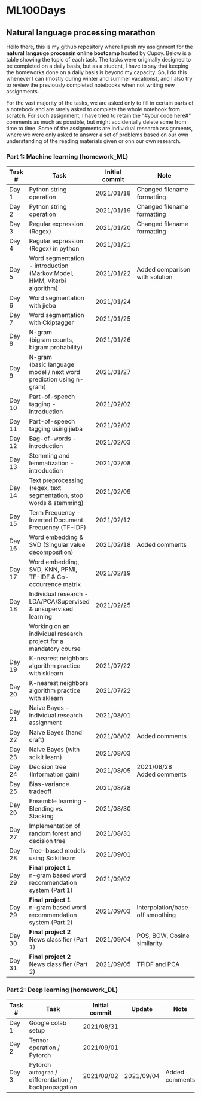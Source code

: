 # ML100Days
## Natural language processing marathon

Hello there, this is my github repository where I push my assignment for the <b>natural langauge processin online bootcamp</b> hosted by Cupoy. Below is a table showing the topic of each task. The tasks were originally designed to be completed on a daily basis, but as a student, I have to say that keeping the homeworks done on a daily basis is beyond my capacity. So, I do this whenever I can (mostly during winter and summer vacations), and I also try to review the previously completed notebooks when not writing new assignments. 

For the vast majority of the tasks, we are asked only to fill in certain parts of a notebook and are rarely asked to complete the whole notebook from scratch. For such assignment, I have tried to retain the "#your code here#" comments as much as possible, but might accidentally delete some from time to time. Some of the assignments are individual research assignments, where we were only asked to answer a set of problems based on our own understanding of the reading materials given or onn our own research.
  
### Part 1: Machine learning (homework_ML)

|Task #  | Task                                                                         | Initial commit  | Note                           |
|--------|----------------------------------------------------------------------------- |---------------- |--------------------------------|
| Day 1  | Python string operation                                                      | 2021/01/18      | Changed filename formatting    |
| Day 2  | Python string operation                                                      | 2021/01/19      | Changed filename formatting    |
| Day 3  | Regular expression (Regex)                                                   | 2021/01/20      | Changed filename formatting    |
| Day 4  | Regular expression (Regex) in python                                         | 2021/01/21      |                                |
| Day 5  | Word segmentation - introduction <br>(Markov Model, HMM, Viterbi algorithm)  | 2021/01/22      | Added comparison with solution |
| Day 6  | Word segmentation with jieba                                                 | 2021/01/24      |                                |
| Day 7  | Word segmentation with Ckiptagger                                            | 2021/01/25      |                                |
| Day 8  | N-gram <br>(bigram counts, bigram probability)                               | 2021/01/26      |                                |
| Day 9  | N-gram <br>(basic language model / next word prediction using n-gram)        | 2021/01/27      |           |
| Day 10 | Part-of-speech tagging  -  introduction                                      | 2021/02/02      |           |
| Day 11 | Part-of-speech tagging using jieba                                           | 2021/02/02      |           |
| Day 12 | Bag-of-words - introduction                                                  | 2021/02/03      |           |
| Day 13 | Stemming and lemmatization - introduction                                    | 2021/02/08      |           |
| Day 14 | Text preprocessing (regex, text segmentation, stop words & stemming)         | 2021/02/09      |      |
| Day 15 | Term Frequency - Inverted Document Frequency (TF-IDF)                        | 2021/02/12      |           |
| Day 16 | Word embedding & SVD (Singular value decomposition)                          | 2021/02/18      | Added comments                 |
| Day 17 | Word embedding, SVD, KNN, PPMI, TF-IDF & Co-occurrence matrix                | 2021/02/19      |                          |
| Day 18 | Individual research - LDA/PCA/Supervised & unsupervised learning             | 2021/02/25      |                                          |
|        | Working on an individual research project for a mandatory course                                                                             |
| Day 19 | K-nearest neighbors algorithm practice with sklearn                          | 2021/07/22      |                                            |
| Day 20 | K-nearest neighbors algorithm practice with sklearn                          | 2021/07/22      |                                            |
| Day 21 | Naive Bayes - individual research assignment                                 | 2021/08/01      |                                            |
| Day 22 | Naive Bayes (hand craft)                                                     | 2021/08/02      | Added comments                 |
| Day 23 | Naive Bayes (with scikit learn)                                              | 2021/08/03      |                                            |
| Day 24 | Decision tree <br>(Information gain)                                         | 2021/08/05      | 2021/08/28  Added comments                 |
| Day 25 | Bias-variance tradeoff                                                       | 2021/08/28      |                                           |
| Day 26 | Ensemble learning - Blending vs. Stacking                                    | 2021/08/30      |                                           |
| Day 27 | Implementation of random forest and decision tree                            | 2021/08/31      |                                            |
| Day 28 | Tree-based models using Scikitlearn                                          | 2021/09/01      |                                            |
| Day 29 | <b>Final project 1</b><br>n-gram based word recommendation system (Part 1)   | 2021/09/02      |                                            |
| Day 29 | <b>Final project 1</b><br>n-gram based word recommendation system (Part 2)   | 2021/09/03      |            Interpolation/base-off smoothing|
| Day 30 | <b>Final project 2</b><br>News classifier (Part 1)                           | 2021/09/04      |             POS, BOW, Cosine similarity    |
| Day 31 | <b>Final project 2</b><br>News classifier (Part 2)                           | 2021/09/05      |             TFIDF and PCA                  |


### Part 2: Deep learning (homework_DL)
|Task #  | Task                                                                         | Initial commit  | Update     | Note                           |
|--------|----------------------------------------------------------------------------- |---------------- |------------|--------------------------------|
| Day 1  | Google colab setup                                                           | 2021/08/31      |            |                                |
| Day 2  | Tensor operation / Pytorch                                                   | 2021/09/01      |            |                                |
| Day 3  | Pytorch `autograd` / differentiation / backpropagation                       | 2021/09/02      | 2021/09/04 | Added comments                 |
